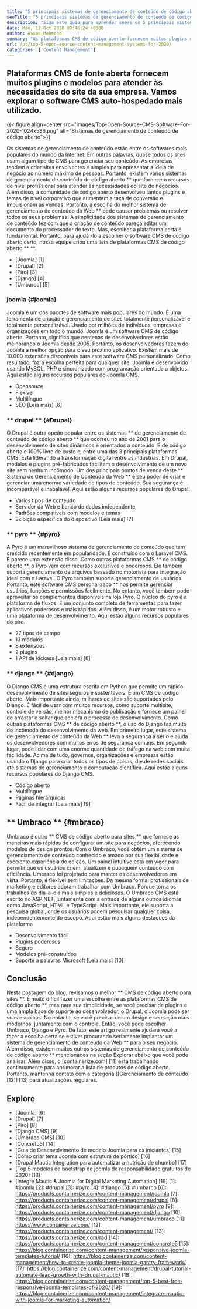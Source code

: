 ```yaml
---
title: "5 principais sistemas de gerenciamento de conteúdo de código aberto para 2020" 
seoTitle: "5 principais sistemas de gerenciamento de conteúdo de código aberto para 2020" 
description: "Siga este guia para aprender sobre os 5 principais sistemas de gerenciamento de conteúdo de código aberto que são usados ​​para gerenciar o conteúdo da Web com controle e transparência completos." 
date: Mon, 12 Oct 2020 09:46:24 +0000
author: Assad Mahmood
summary: "As plataformas CMS de código aberto fornecem muitos plugins e modelos para atender às necessidades do site da sua empresa. Vamos explorar o software CMS auto-hospedado mais utilizado." 
url: /pt/top-5-open-source-content-management-systems-for-2020/
categories: ['Content Management']
---
```


## Plataformas CMS de fonte aberta fornecem muitos plugins e modelos para atender às necessidades do site da sua empresa. Vamos explorar o software CMS auto-hospedado mais utilizado.

{{< figure align=center src="images/Top-Open-Source-CMS-Software-For-2020-1024x536.png" alt="Sistemas de gerenciamento de conteúdo de código aberto">}}

Os sistemas de gerenciamento de conteúdo estão entre os softwares mais populares do mundo da Internet. Em outras palavras, quase todos os sites usam algum tipo de CMS para gerenciar seu conteúdo. As empresas tendem a criar sites envolventes e simples para apresentar a ideia de negócio ao número máximo de pessoas. Portanto, existem vários sistemas de gerenciamento de conteúdo de código aberto ** que fornecem recursos de nível profissional para atender às necessidades do site de negócios. Além disso, a comunidade de código aberto desenvolveu tantos plugins e temas de nível corporativo que aumentam a taxa de conversão e impulsionam as vendas. Portanto, a escolha do melhor sistema de gerenciamento de conteúdo da Web ** pode causar problemas ou resolver todos os seus problemas.
A simplicidade dos sistemas de gerenciamento de conteúdo fez com que a criação de conteúdo pareça editar um documento do processador de texto. Mas, escolher a plataforma certa é fundamental. Portanto, para ajudá -lo a escolher o software CMS de código aberto certo, nossa equipe criou uma lista de plataformas CMS de código aberto ** **.
  * [Joomla] [1]
  * [Drupal] [2]
  * [Piro] [3]
  * [Django] [4]
  * [Umbarco] [5]

### joomla {#joomla}
Joomla é um dos pacotes de software mais populares do mundo. É uma ferramenta de criação e gerenciamento de sites totalmente personalizável e totalmente personalizável. Usado por milhões de indivíduos, empresas e organizações em todo o mundo.
Joomla é um software CMS de código aberto. Portanto, significa que centenas de desenvolvedores estão melhorando o Joomla desde 2005. Portanto, os desenvolvedores fazem do Joomla a melhor opção para o seu próximo aplicativo. Existem mais de 10.000 extensões disponíveis para este software CMS personalizado. Como resultado, faz a escolha perfeita para qualquer site. Joomla é desenvolvido usando MySQL, PHP e sincronizado com programação orientada a objetos.
Aqui estão alguns recursos populares do Joomla CMS.
  * Opensouce
  * Flexível
  * Multilíngue
  * SEO
    [Leia mais] [6]

### ** drupal ** {#Drupal}
O Drupal é outra opção popular entre os sistemas ** de gerenciamento de conteúdo de código aberto ** que ocorreu no ano de 2001 para o desenvolvimento de sites dinâmicos e orientados a conteúdo. É de código aberto e 100% livre de custo e, entre uma das 3 principais plataformas CMS. Está liderando a transformação digital entre as indústrias.
Em Drupal, modelos e plugins pré-fabricados facilitam o desenvolvimento de um novo site sem nenhum incômodo. Um dos principais pontos de venda deste ** Sistema de Gerenciamento de Conteúdo da Web ** é seu poder de criar e gerenciar uma enorme variedade de tipos de conteúdo. Sua segurança é incomparável e inabalável.
Aqui estão alguns recursos populares do Drupal.
  * Vários tipos de conteúdo
  * Servidor da Web e banco de dados independente
  * Padrões compatíveis com modelos e temas
  * Exibição específica do dispositivo
    [Leia mais] [7]

### ** pyro ** {#pyro}
A Pyro é um maravilhoso sistema de gerenciamento de conteúdo que tem crescido recentemente em popularidade. É construído com o Laravel CMS. E parece uma extensão disso. Como outras plataformas CMS ** de código aberto **, o Pyro vem com recursos exclusivos e poderosos. Ele também suporta gerenciamento de arquivos baseado no motorista para integração ideal com o Laravel.
O Pyro também suporta gerenciamento de usuários. Portanto, este software CMS personalizado ** nos permite gerenciar usuários, funções e permissões facilmente. No entanto, você também pode aproveitar os complementos disponíveis na loja Pyro.
O núcleo do pyro é a plataforma de fluxos. É um conjunto completo de ferramentas para fazer aplicativos poderosos e mais rápidos. Além disso, é um motor robusto e uma plataforma de desenvolvimento.
Aqui estão alguns recursos populares do piro.
  * 27 tipos de campo
  * 13 módulos
  * 8 extensões
  * 2 plugins
  * 1 API de kickass
    [Leia mais] [8]

### ** django ** {#django}
O Django CMS é uma estrutura escrita em Python que permite um rápido desenvolvimento de sites seguros e sustentáveis. É um CMS de código aberto. Mais importante ainda, milhares de sites são suportados pelo Django. É fácil de usar com muitos recursos, como suporte multisite, controle de versão, melhor mecanismo de publicação e fornece um painel de arrastar e soltar que acelera o processo de desenvolvimento.
Como outras plataformas CMS ** de código aberto **, o uso do Django faz muito do incômodo do desenvolvimento da web. Em primeiro lugar, este sistema de gerenciamento de conteúdo da Web ** leva a segurança a sério e ajuda os desenvolvedores com muitos erros de segurança comuns. Em segundo lugar, pode lidar com uma enorme quantidade de tráfego na web com muita facilidade. Acima de tudo, governos, organizações e empresas estão usando o Django para criar todos os tipos de coisas, desde redes sociais até sistemas de gerenciamento e computação científica.
Aqui estão alguns recursos populares do Django CMS.
  * Código aberto
  * Multilíngue
  * Páginas hierárquicas
  * Fácil de integrar
    [Leia mais] [9]

## ** Umbraco ** {#mbraco}
Umbraco é outro ** CMS de código aberto para sites ** que fornece as maneiras mais rápidas de configurar um site para negócios, oferecendo modelos de design prontos. Com o Umbraco, você obtém um sistema de gerenciamento de conteúdo conhecido e amado por sua flexibilidade e excelente experiência de edição. Um painel intuitivo está em vigor para permitir que os usuários criem, atualizem e publiquem conteúdo com eficiência.
Umbraco foi projetado para manter os desenvolvedores em vista. Portanto, é flexível sem limitações. Da mesma forma, profissionais de marketing e editores adoram trabalhar com Umbraco. Porque torna os trabalhos do dia-a-dia mais simples e deliciosos.
O Umbraco CMS está escrito no ASP.NET, juntamente com a entrada de alguns outros idiomas como JavaScript, HTML e TypeScript. Mais importante, ele suporta a pesquisa global, onde os usuários podem pesquisar qualquer coisa, independentemente do escopo.
Aqui estão mais alguns destaques da plataforma
  * Desenvolvimento fácil
  * Plugins poderosos
  * Seguro
  * Modelos pré-construídos
  * Suporte a palavras Microsoft
    [Leia mais] [10]

## Conclusão
Nesta postagem do blog, revisamos o melhor ** CMS de código aberto para sites **. É muito difícil fazer uma escolha entre as plataformas CMS de código aberto **, mas para sua simplicidade, se você precisar de plugins e uma ampla base de suporte ao desenvolvedor, o Drupal, o Joomla pode ser suas escolhas. No entanto, se você precisar de um design e sensação mais modernos, juntamente com o controle. Então, você pode escolher Umbraco, Django e Pyro. De fato, este artigo realmente ajudará você a fazer a escolha certa se estiver procurando seriamente implantar um sistema de gerenciamento de conteúdo da Web ** para o seu negócio. Além disso, existem muitos outros sistemas de gerenciamento de conteúdo de código aberto ** mencionados na seção Explorar abaixo que você pode analisar.
Além disso, o [containerize.com] [11] está trabalhando continuamente para aprimorar a lista de produtos de código aberto. Portanto, mantenha contato com a categoria [[Gerenciamento de conteúdo] [12]] [13] para atualizações regulares.

## Explore
  * [Joomla] [6]
  * [Drupal] [7]
  * [Piro] [8]
  * [Django CMS] [9]
  * [Umbraco CMS] [10]
  * [Concreto5] [14]
  * [Guia de Desenvolvimento de modelo Joomla para os iniciantes] [15]
  * [Como criar tema Joomla com estrutura de pórtico] [16]
  * [Drupal Mautic Integration para automatizar a nutrição de chumbo] [17]
  * [Top 5 modelos de bootstrap de joomla de responsabilidade gratuitos de 2020] [18]
  * [Integre Mautic & Joomla for Digital Marketing Automation] [19]
[1]: #joomla
[2]: #drupal
[3]: #pyro
[4]: #django
[5]: #umbarco
[6]: https://products.containerize.com/content-management/joomla
[7]: https://products.containerize.com/content-management/drupal
[8]: https://products.containerize.com/content-management/pyro
[9]: https://products.containerize.com/content-management/django
[10]: https://products.containerize.com/content-management/umbraco
[11]: https://www.containerize.com/
[12]: https://products.containerize.com/content-management/
[13]: https://products.containerize.com/rad
[14]: https://products.containerize.com/content-management/concrete5
[15]: https://blog.containerize.com/content-management/responsive-joomla-templates-tutorial/
[16]: https://blog.containerize.com/content-management/how-to-create-joomla-theme-joomla-gantry-framework/
[17]: https://blog.containerize.com/content-management/drupal-tutorial-automate-lead-growth-with-drupal-mautic/
[18]: https://blog.containerize.com/content-management/top-5-best-free-responsive-joomla-templates-of-2020/
[19]: https://blog.containerize.com/content-management/integrate-mautic-with-joomla-for-marketing-automation/

